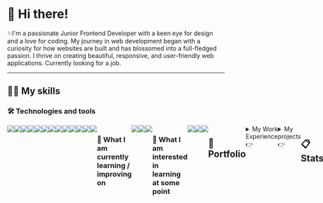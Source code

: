 # 👋 Hi there!
✨I'm a passionate Junior Frontend Developer with a keen eye for design and a love for coding. My journey in web development began with a curiosity for how websites are built and has blossomed into a full-fledged passion. I thrive on creating beautiful, responsive, and user-friendly web applications. Currently looking for a job.

---
## 👩‍💻 My skills
### 🛠 Technologies and tools
<div style="display: flex">
  <img src="https://img.shields.io/badge/JavaScript-323330?style=for-the-badge&logo=javascript&logoColor=F7DF1E" />
  <img src="https://img.shields.io/badge/TypeScript-007ACC?style=for-the-badge&logo=typescript&logoColor=white" />
  <img src="https://img.shields.io/badge/axios-671ddf?&style=for-the-badge&logo=axios&logoColor=white" />
  <img src="https://img.shields.io/badge/Babel-F9DC3E?style=for-the-badge&logo=babel&logoColor=white" />
  <img src="https://img.shields.io/badge/Bootstrap-563D7C?style=for-the-badge&logo=bootstrap&logoColor=white" />
  <img src="https://img.shields.io/badge/React-20232A?style=for-the-badge&logo=react&logoColor=61DAFB"/>
  <img src="https://img.shields.io/badge/Redux-593D88?style=for-the-badge&logo=redux&logoColor=white"/>
  <img src="https://img.shields.io/badge/Sass-CC6699?style=for-the-badge&logo=sass&logoColor=white">
  <img src="https://img.shields.io/badge/Tailwind_CSS-38B2AC?style=for-the-badge&logo=tailwind-css&logoColor=white"/>
  <img src="https://img.shields.io/badge/Vue%20js-35495E?style=for-the-badge&logo=vuedotjs&logoColor=4FC08D"/>
  <img src="https://img.shields.io/badge/VSCode-0078D4?style=for-the-badge&logo=visual%20studio%20code&logoColor=white"/>
  <img src="https://img.shields.io/badge/prettier-1A2C34?style=for-the-badge&logo=prettier&logoColor=F7BA3E"/>
  <img src="https://img.shields.io/badge/stylelint-000?style=for-the-badge&logo=stylelint&logoColor=white"/
</div>


### 📖  What I am currently learning / improving on
<div style="display: flex">
  <img src="https://img.shields.io/badge/MongoDB-4EA94B?style=for-the-badge&logo=mongodb&logoColor=white" />
  <img src="https://img.shields.io/badge/Docker-2CA5E0?style=for-the-badge&logo=docker&logoColor=white"/>
  <img src="https://img.shields.io/badge/storybook-FF4785?style=for-the-badge&logo=storybook&logoColor=white"/>
</div>

### 👾  What I am interested in learning at some point
<div style="display: flex">
  <img src="https://img.shields.io/badge/Express%20js-000000?style=for-the-badge&logo=express&logoColor=white"/>
  <img src="https://img.shields.io/badge/Electron-2B2E3A?style=for-the-badge&logo=electron&logoColor=9FEAF9"/>
  <img src="https://img.shields.io/badge/Github%20Actions-282a2e?style=for-the-badge&logo=githubactions&logoColor=367cfe"/>
</div>

---
## 📂 Portfolio
<details>
  <summary>My Work Experience 👉</summary>

  | Company       | Position            | Roles & Responsibilities                               | Duration           |
  |---------------|---------------------|--------------------------------------------------------|--------------------|
  | [Mindenit Team](https://github.com/mindenit)     | Frontend Developer  | Learning and practicing, working with React, Vue  | September 2023 - Present |

</details>
<details>
  <summary>My projects 👉</summary>

  | Project Name  | Skills used         | Description                               |
  |---------------|---------------------|-------------------------------------------|
  | [Movie Search](https://github.com/perkinson1251/react-ts-movie-search)|React, Typescript, Axios|Simple application for searching information about movies, shows etc.|
  | [Code Editor](https://github.com/perkinson1251/react-code-editor)|React, Typescript, Axios|Simple in-browser code editor|
  | [SAMP Toolkit](https://github.com/perkinson1251/sa-es-ftp-bot)|Node.js, Typescript, MongoDB, Docker, Discord.js|Discord bot for game SA:MP|
  | [Nure Schedule](https://github.com/mindenit/nure-schedule-vue)|Vue, Typescript|Schedule application for NURE university|

</details>

## 📋 Stats
<details>
  <summary>My statistics 👉</summary>
  <img src="https://github-readme-activity-graph.vercel.app/graph?username=perkinson1251&theme=github"/>
  <img src="https://github-readme-stats-git-masterrstaa-rickstaa.vercel.app/api?username=perkinson1251&theme=dark"/>
</details>
